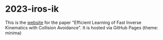 # 2023-iros-ik

This is the [website](https://dlr-alr.github.io/2023-iros-ik) for the paper "Efficient Learning of Fast Inverse Kinematics with Collision Avoidance".
It is hosted via GitHub Pages (theme: minima)